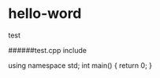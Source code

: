 # hello-word
test


######test.cpp
include <iostream>

using namespace std;
int main()
{
  return 0;
}

